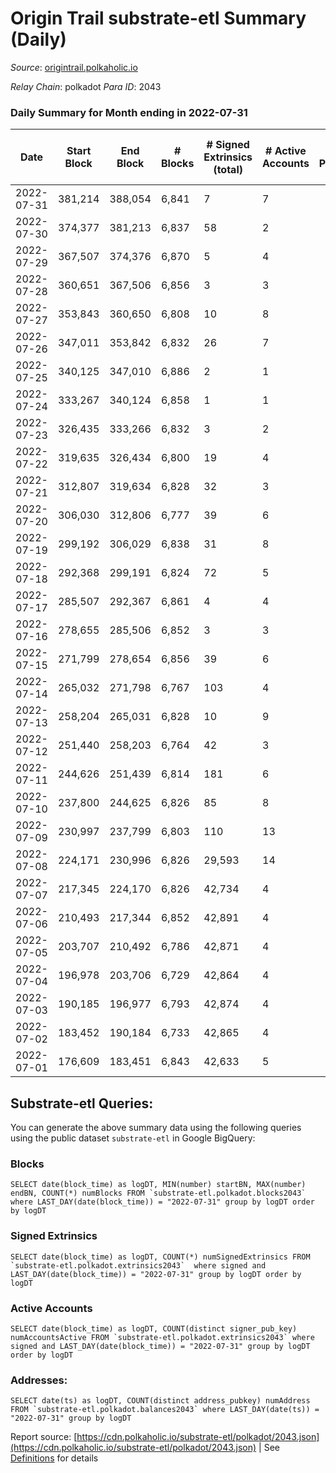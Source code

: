 # Origin Trail substrate-etl Summary (Daily)

_Source_: [origintrail.polkaholic.io](https://origintrail.polkaholic.io)

*Relay Chain*: polkadot
*Para ID*: 2043



### Daily Summary for Month ending in 2022-07-31


| Date | Start Block | End Block | # Blocks | # Signed Extrinsics (total) | # Active Accounts | # Passive | # New | # Addresses with Balances | # Events | # Transfers | # XCM Transfers In | # XCM Transfers Out |
| ---- | ----------- | --------- | -------- | --------------------------- | ----------------- | --------- | ----- | ------------------------- | -------- | ----------- | ------------------ | ------------------- |
| 2022-07-31 | 381,214 | 388,054 | 6,841  | 7 | 7 |  |  | 2,833 | 13,945 | 203  |   |   |
| 2022-07-30 | 374,377 | 381,213 | 6,837  | 58 | 2 |  |  |  | 14,275 | 123  |   |   |
| 2022-07-29 | 367,507 | 374,376 | 6,870  | 5 | 4 |  |  |  | 13,892 | 109  |   |   |
| 2022-07-28 | 360,651 | 367,506 | 6,856  | 3 | 3 |  |  |  | 13,825 | 85  |   |   |
| 2022-07-27 | 353,843 | 360,650 | 6,808  | 10 | 8 |  |  |  | 13,924 | 225  |   |   |
| 2022-07-26 | 347,011 | 353,842 | 6,832  | 26 | 7 |  |  |  | 14,104 | 228  |   |   |
| 2022-07-25 | 340,125 | 347,010 | 6,886  | 2 | 1 |  |  |  | 13,830 | 36  |   |   |
| 2022-07-24 | 333,267 | 340,124 | 6,858  | 1 | 1 |  |  |  | 13,756 | 29  |   |   |
| 2022-07-23 | 326,435 | 333,266 | 6,832  | 3 | 2 |  |  |  | 13,753 | 62  |   |   |
| 2022-07-22 | 319,635 | 326,434 | 6,800  | 19 | 4 |  |  |  | 13,894 | 138  |   |   |
| 2022-07-21 | 312,807 | 319,634 | 6,828  | 32 | 3 |  |  |  | 14,043 | 123  |   |   |
| 2022-07-20 | 306,030 | 312,806 | 6,777  | 39 | 6 |  |  |  | 14,084 | 207  |   |   |
| 2022-07-19 | 299,192 | 306,029 | 6,838  | 31 | 8 |  |  |  | 14,151 | 227  |   |   |
| 2022-07-18 | 292,368 | 299,191 | 6,824  | 72 | 5 |  |  |  | 14,445 | 206  |   |   |
| 2022-07-17 | 285,507 | 292,367 | 6,861  | 4 | 4 |  |  |  | 13,874 | 116  |   |   |
| 2022-07-16 | 278,655 | 285,506 | 6,852  | 3 | 3 |  |  |  | 13,819 | 87  |   |   |
| 2022-07-15 | 271,799 | 278,654 | 6,856  | 39 | 6 |  |  |  | 14,211 | 180  |   |   |
| 2022-07-14 | 265,032 | 271,798 | 6,767  | 103 | 4 |  |  |  | 14,590 | 209  |   |   |
| 2022-07-13 | 258,204 | 265,031 | 6,828  | 10 | 9 |  |  |  | 13,985 | 247  |   |   |
| 2022-07-12 | 251,440 | 258,203 | 6,764  | 42 | 3 |  |  |  | 13,984 | 116  |   |   |
| 2022-07-11 | 244,626 | 251,439 | 6,814  | 181 | 6 |  |  |  | 15,393 | 357  |   |   |
| 2022-07-10 | 237,800 | 244,625 | 6,826  | 85 | 8 |  |  |  | 14,643 | 299  |   |   |
| 2022-07-09 | 230,997 | 237,799 | 6,803  | 110 | 13 |  |  |  | 14,944 | 450  |   |   |
| 2022-07-08 | 224,171 | 230,996 | 6,826  | 29,593 | 14 |  |  |  | 156,937 | 24,042  |   |   |
| 2022-07-07 | 217,345 | 224,170 | 6,826  | 42,734 | 4 |  |  |  | 173,986 | 32,128  |   |   |
| 2022-07-06 | 210,493 | 217,344 | 6,852  | 42,891 | 4 |  |  |  | 174,627 | 32,246  |   |   |
| 2022-07-05 | 203,707 | 210,492 | 6,786  | 42,871 | 4 |  |  |  | 174,442 | 32,254  |   |   |
| 2022-07-04 | 196,978 | 203,706 | 6,729  | 42,864 | 4 |  |  |  | 174,200 | 32,146  |   |   |
| 2022-07-03 | 190,185 | 196,977 | 6,793  | 42,874 | 4 |  |  |  | 174,444 | 32,232  |   |   |
| 2022-07-02 | 183,452 | 190,184 | 6,733  | 42,865 | 4 |  |  |  | 174,178 | 32,113  |   |   |
| 2022-07-01 | 176,609 | 183,451 | 6,843  | 42,633 | 5 |  |  |  | 158,863 | 31,968  |   |   |

## Substrate-etl Queries:
You can generate the above summary data using the following queries using the public dataset `substrate-etl` in Google BigQuery:


### Blocks
```
SELECT date(block_time) as logDT, MIN(number) startBN, MAX(number) endBN, COUNT(*) numBlocks FROM `substrate-etl.polkadot.blocks2043`  where LAST_DAY(date(block_time)) = "2022-07-31" group by logDT order by logDT
```


### Signed Extrinsics
```
SELECT date(block_time) as logDT, COUNT(*) numSignedExtrinsics FROM `substrate-etl.polkadot.extrinsics2043`  where signed and LAST_DAY(date(block_time)) = "2022-07-31" group by logDT order by logDT
```


### Active Accounts
```
SELECT date(block_time) as logDT, COUNT(distinct signer_pub_key) numAccountsActive FROM `substrate-etl.polkadot.extrinsics2043` where signed and LAST_DAY(date(block_time)) = "2022-07-31" group by logDT order by logDT
```


### Addresses:
```
SELECT date(ts) as logDT, COUNT(distinct address_pubkey) numAddress FROM `substrate-etl.polkadot.balances2043` where LAST_DAY(date(ts)) = "2022-07-31" group by logDT
```



Report source: [https://cdn.polkaholic.io/substrate-etl/polkadot/2043.json](https://cdn.polkaholic.io/substrate-etl/polkadot/2043.json) | See [Definitions](/DEFINITIONS.md) for details
